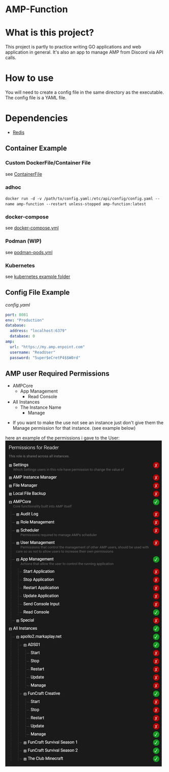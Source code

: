 # AMP-Function

# What is this project?

This project is partly to practice writing GO applications and web application in general.
It's also an app to manage AMP from Discord via API calls.

# How to use

You will need to create a config file in the same directory as the executable. The config file is a YAML file.

# Dependencies

- [Redis](https://redis.io/)

## Container Example

### Custom DockerFile/Container File

see [ContainerFile](/Containerfile)

### adhoc

`docker run -d -v /path/to/config.yaml:/etc/api/config/config.yaml --name amp-function --restart unless-stopped amp-function:latest`

### docker-compose

see [docker-compose.yml](/examples/docker-compose.yaml)

### Podman (WIP)

see [podman-pods.yml](/podman-pods.yaml)

### Kubernetes

see [kubernetes example folder](/examples/kuberntes)

## Config File Example

*config.yaml*
```yaml
port: 8081
env: "Production"
database:
  address: "localhost:6379"
  database: 0
amp:
  url: "https://my.amp.enpoint.com"
  username: "ReadUser"
  password: "5uper$eCretP4$$W0rd"
```

## AMP user Required Permissions

- AMPCore
  - App Management
    - Read Console
- All Instances
  - The Instance Name
    - Manage

* If you want to make the use not see an instance just don't give them the Manage permission for that instance. (see example below)

here an example of the permissions i gave to the User:
![AMP_Permissions_Menu](/docs/AMP_Permissions_Menu.png)
